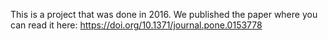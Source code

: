 This is a project that was done in 2016. We published the paper where you can read it here: https://doi.org/10.1371/journal.pone.0153778
